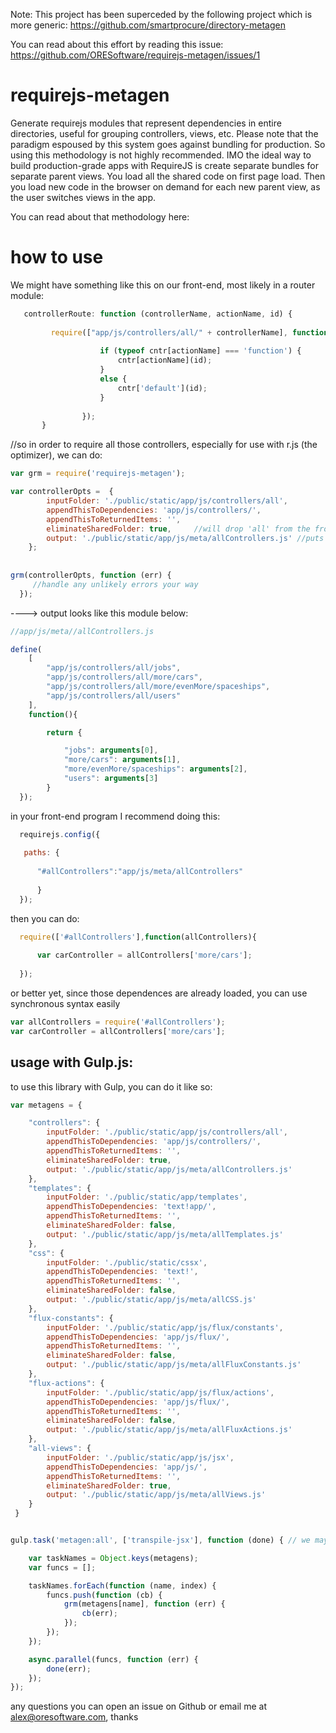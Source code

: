 
Note:
This project has been superceded by the following project which is more generic:
https://github.com/smartprocure/directory-metagen

You can read about this effort by reading this issue:
https://github.com/ORESoftware/requirejs-metagen/issues/1


# requirejs-metagen

Generate requirejs modules that represent dependencies in entire directories, useful for grouping controllers, views, etc.
Please note that the paradigm espoused by this system goes against bundling for production. So using this methodology is not highly recommended. IMO the ideal way to build production-grade apps with RequireJS is create separate bundles for separate parent views. You load all the shared code on first page load. Then you load new code in the browser on demand for each new parent view, as the user switches views in the app.

You can read about that methodology here:



# how to use


We might have something like this on our front-end, most likely in a router module:

```js
   controllerRoute: function (controllerName, actionName, id) {
              
         require(["app/js/controllers/all/" + controllerName], function (cntr) {
                  
                    if (typeof cntr[actionName] === 'function') {
                        cntr[actionName](id);
                    }
                    else {
                        cntr['default'](id);
                    }
                    
                });
       }
```

//so in order to require all those controllers, especially for use with r.js (the optimizer), we can do:

```js
var grm = require('requirejs-metagen'); 

var controllerOpts =  {
        inputFolder: './public/static/app/js/controllers/all',
        appendThisToDependencies: 'app/js/controllers/',
        appendThisToReturnedItems: '',
        eliminateSharedFolder: true,     //will drop 'all' from the front of all return items
        output: './public/static/app/js/meta/allControllers.js' //puts all controllers in a directory its subdirectories into one RequireJS file/module
    };
    
    
grm(controllerOpts, function (err) {
     //handle any unlikely errors your way
  });
```
  
---->  output looks like this module below:


```js
//app/js/meta//allControllers.js

define(
    [
        "app/js/controllers/all/jobs",
		"app/js/controllers/all/more/cars",
		"app/js/controllers/all/more/evenMore/spaceships",
		"app/js/controllers/all/users"
    ],
    function(){

        return {

            "jobs": arguments[0],
			"more/cars": arguments[1],
			"more/evenMore/spaceships": arguments[2],
			"users": arguments[3]
        }
  });
  ```
  
  in your front-end program I recommend doing this:
  
```js
  requirejs.config({
 
   paths: {
   
      "#allControllers":"app/js/meta/allControllers"
   
      }
  });
```
  
  then you can do:
  
```js
  require(['#allControllers'],function(allControllers){
  
      var carController = allControllers['more/cars'];
  
  });
```

or better yet, since those dependences are already loaded, you can use synchronous syntax easily


```js
var allControllers = require('#allControllers');
var carController = allControllers['more/cars'];
```

## usage with Gulp.js:

to use this library with Gulp, you can do it like so:

```js
var metagens = {

    "controllers": {
        inputFolder: './public/static/app/js/controllers/all',
        appendThisToDependencies: 'app/js/controllers/',
        appendThisToReturnedItems: '',
        eliminateSharedFolder: true,
        output: './public/static/app/js/meta/allControllers.js'
    },
    "templates": {
        inputFolder: './public/static/app/templates',
        appendThisToDependencies: 'text!app/',
        appendThisToReturnedItems: '',
        eliminateSharedFolder: false,
        output: './public/static/app/js/meta/allTemplates.js'
    },
    "css": {
        inputFolder: './public/static/cssx',
        appendThisToDependencies: 'text!',
        appendThisToReturnedItems: '',
        eliminateSharedFolder: false,
        output: './public/static/app/js/meta/allCSS.js'
    },
    "flux-constants": {
        inputFolder: './public/static/app/js/flux/constants',
        appendThisToDependencies: 'app/js/flux/',
        appendThisToReturnedItems: '',
        eliminateSharedFolder: false,
        output: './public/static/app/js/meta/allFluxConstants.js'
    },
    "flux-actions": {
        inputFolder: './public/static/app/js/flux/actions',
        appendThisToDependencies: 'app/js/flux/',
        appendThisToReturnedItems: '',
        eliminateSharedFolder: false,
        output: './public/static/app/js/meta/allFluxActions.js'
    },
    "all-views": {
        inputFolder: './public/static/app/js/jsx',
        appendThisToDependencies: 'app/js/',
        appendThisToReturnedItems: '',
        eliminateSharedFolder: true,
        output: './public/static/app/js/meta/allViews.js'
    }
 }


gulp.task('metagen:all', ['transpile-jsx'], function (done) { // we may need to transpile JSX or whatnot before running the metagen

    var taskNames = Object.keys(metagens);
    var funcs = [];

    taskNames.forEach(function (name, index) {
        funcs.push(function (cb) {
            grm(metagens[name], function (err) {
                cb(err);
            });
        });
    });

    async.parallel(funcs, function (err) {
        done(err);
    });
});
```

any questions you can open an issue on Github or email me at alex@oresoftware.com, thanks

